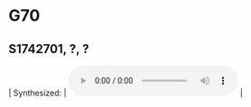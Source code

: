 # G70
## S1742701, ?, ?
| Synthesized: | <audio src = "assets/5-253094-B-49.wav" controls preload></audio> |